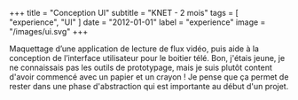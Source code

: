 +++
title = "Conception UI"
subtitle = "KNET - 2 mois"
tags = [
    "experience",
    "UI"
]
date = "2012-01-01"
label = "experience"
image = "/images/ui.svg"
+++

Maquettage d’une application de lecture de flux vidéo, puis aide à la conception de l’interface utilisateur pour le boitier télé. 
Bon, j'étais jeune, je ne connaissais pas les outils de prototypage, mais je suis plutôt content d'avoir commencé avec un papier et un crayon ! Je pense que ça permet de rester dans une phase d'abstraction qui est importante au début d'un projet.